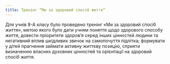 ```yaml
---
title: Тренінг “Ми за здоровий спосіб життя”
---
```


Для учнів 8-А класу було проведено тренінг «Ми за здоровий спосіб життя», метою якого було дати учням поняття щодо здорового способу життя, довести пріоритети здоров’я серед інших цінностей людини та негативний вплив шкідливих звичок на самопочуття підлітка; формувати у дітей прагнення займати активну життєву позицію, сприяти визначенню власних духовних цінностей та орієнтації на здоровий спосіб життя.

<slideshow id="72157662578781500"></slideshow>
